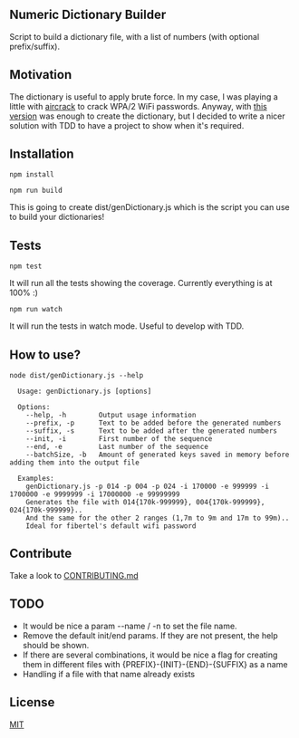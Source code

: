 ## Numeric Dictionary Builder
Script to build a dictionary file, with a list of numbers (with optional prefix/suffix).

## Motivation
The dictionary is useful to apply brute force. In my case, I was playing a little with [aircrack](http://aircrack-ng.org/) to crack WPA/2 WiFi passwords. Anyway, with [this version](https://github.com/matiaslgh/numeric-dictionary-builder/commit/d705353e2bee8e4db4b36468d037742b3849e2a5) was enough to create the dictionary, but I decided to write a nicer solution with TDD to have a project to show when it's required.

## Installation
`npm install`

`npm run build`

This is going to create dist/genDictionary.js which is the script you can use to build your dictionaries!

## Tests
`npm test`

It will run all the tests showing the coverage. Currently everything is at 100% :)

`npm run watch`

It will run the tests in watch mode. Useful to develop with TDD.

## How to use?
`node dist/genDictionary.js --help`
```
  Usage: genDictionary.js [options]

  Options:
    --help, -h        Output usage information
    --prefix, -p      Text to be added before the generated numbers
    --suffix, -s      Text to be added after the generated numbers
    --init, -i        First number of the sequence
    --end, -e         Last number of the sequence
    --batchSize, -b   Amount of generated keys saved in memory before adding them into the output file

  Examples:
    genDictionary.js -p 014 -p 004 -p 024 -i 170000 -e 999999 -i 1700000 -e 9999999 -i 17000000 -e 99999999
    Generates the file with 014{170k-999999}, 004{170k-999999}, 024{170k-999999}..
    And the same for the other 2 ranges (1,7m to 9m and 17m to 99m)..
    Ideal for fibertel's default wifi password
```

## Contribute
Take a look to [CONTRIBUTING.md](https://github.com/matiaslgh/numeric-dictionary-builder/blob/master/CONTRIBUTING.md)

## TODO
- It would be nice a param --name / -n to set the file name.
- Remove the default init/end params. If they are not present, the help should be shown.
- If there are several combinations, it would be nice a flag for creating them in different files with {PREFIX}-{INIT}-{END}-{SUFFIX} as a name
- Handling if a file with that name already exists

## License
[MIT](https://choosealicense.com/licenses/mit/)
